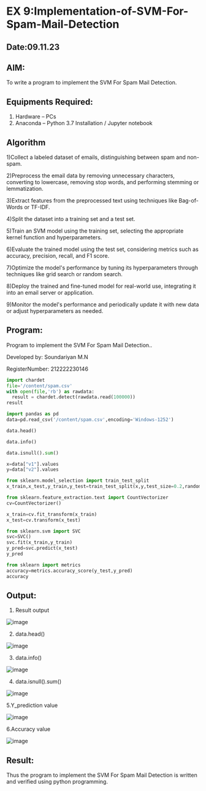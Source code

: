 # EX 9:Implementation-of-SVM-For-Spam-Mail-Detection

## Date:09.11.23 

## AIM:
To write a program to implement the SVM For Spam Mail Detection.

## Equipments Required:
1. Hardware – PCs
2. Anaconda – Python 3.7 Installation / Jupyter notebook

## Algorithm

1)Collect a labeled dataset of emails, distinguishing between spam and non-spam.

2)Preprocess the email data by removing unnecessary characters, converting to lowercase, removing stop words, and performing stemming or lemmatization.

3)Extract features from the preprocessed text using techniques like Bag-of-Words or TF-IDF.

4)Split the dataset into a training set and a test set.

5)Train an SVM model using the training set, selecting the appropriate kernel function and hyperparameters.

6)Evaluate the trained model using the test set, considering metrics such as accuracy, precision, recall, and F1 score.

7)Optimize the model's performance by tuning its hyperparameters through techniques like grid search or random search.

8)Deploy the trained and fine-tuned model for real-world use, integrating it into an email server or application.

9)Monitor the model's performance and periodically update it with new data or adjust hyperparameters as needed. 

## Program:

Program to implement the SVM For Spam Mail Detection..

Developed by: Soundariyan M.N

RegisterNumber: 212222230146

```python
import chardet
file='/content/spam.csv'
with open(file,'rb') as rawdata:
  result = chardet.detect(rawdata.read(100000))
result

import pandas as pd
data=pd.read_csv('/content/spam.csv',encoding='Windows-1252')

data.head()

data.info()

data.isnull().sum()

x=data["v1"].values
y=data["v2"].values

from sklearn.model_selection import train_test_split
x_train,x_test,y_train,y_test=train_test_split(x,y,test_size=0.2,random_state=0)

from sklearn.feature_extraction.text import CountVectorizer
cv=CountVectorizer()

x_train=cv.fit_transform(x_train)
x_test=cv.transform(x_test)

from sklearn.svm import SVC
svc=SVC()
svc.fit(x_train,y_train)
y_pred=svc.predict(x_test)
y_pred

from sklearn import metrics
accuracy=metrics.accuracy_score(y_test,y_pred)
accuracy
```

## Output:

1. Result output

![image](https://github.com/soundariyan18/Implementation-of-SVM-For-Spam-Mail-Detection/assets/119393307/2db642bf-44aa-436e-b9a8-ce09bf22984b)
 
2. data.head()
  
![image](https://github.com/soundariyan18/Implementation-of-SVM-For-Spam-Mail-Detection/assets/119393307/6adcc2dc-9083-4b2d-9a59-0665ec10374b)

3. data.info()
 
![image](https://github.com/soundariyan18/Implementation-of-SVM-For-Spam-Mail-Detection/assets/119393307/d916509f-a143-40a8-8eed-13eef5f406e5)

4. data.isnull().sum()

![image](https://github.com/soundariyan18/Implementation-of-SVM-For-Spam-Mail-Detection/assets/119393307/98b93091-d0da-4689-a981-a8ad9d2b3d86)

5.Y_prediction value

![image](https://github.com/soundariyan18/Implementation-of-SVM-For-Spam-Mail-Detection/assets/119393307/51cbee2c-c598-4626-8dcd-fc0a24028bd8)

6.Accuracy value 

![image](https://github.com/soundariyan18/Implementation-of-SVM-For-Spam-Mail-Detection/assets/119393307/15390797-5450-4bcf-a72c-55a7a5a737fd)



## Result:
Thus the program to implement the SVM For Spam Mail Detection is written and verified using python programming.
